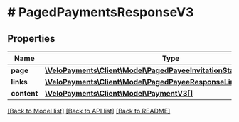 # # PagedPaymentsResponseV3

## Properties

Name | Type | Description | Notes
------------ | ------------- | ------------- | -------------
**page** | [**\VeloPayments\Client\Model\PagedPayeeInvitationStatusResponsePage**](PagedPayeeInvitationStatusResponsePage.md) |  | [optional] 
**links** | [**\VeloPayments\Client\Model\PagedPayeeResponseLinks[]**](PagedPayeeResponseLinks.md) |  | [optional] 
**content** | [**\VeloPayments\Client\Model\PaymentV3[]**](PaymentV3.md) |  | [optional] 

[[Back to Model list]](../../README.md#documentation-for-models) [[Back to API list]](../../README.md#documentation-for-api-endpoints) [[Back to README]](../../README.md)


